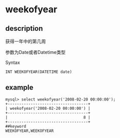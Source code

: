 # weekofyear
## description


获得一年中的第几周

参数为Date或者Datetime类型

 Syntax

`INT WEEKOFYEAR(DATETIME date)`

## example

```
mysql> select weekofyear('2008-02-20 00:00:00');
+-----------------------------------+
| weekofyear('2008-02-20 00:00:00') |
+-----------------------------------+
|                                 8 |
+-----------------------------------+
##keyword
WEEKOFYEAR,WEEKOFYEAR
